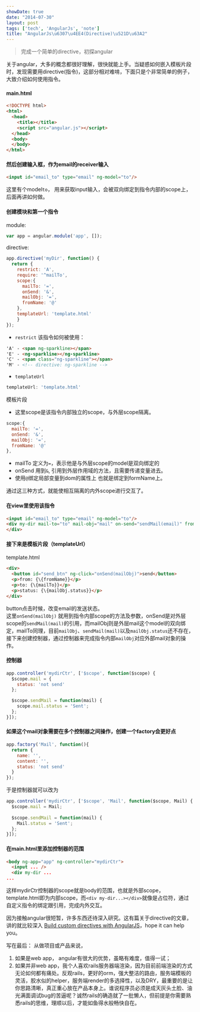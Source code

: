 ```yaml
---
showDate: true
date: "2014-07-30"
layout: post
tags: ['tech', 'AngularJs', 'note']
title: "AngularJs\u6307\u4EE4(Directive)\u521D\u63A2"
---
```



>完成一个简单的directive，初探angular

关于angular，大多的概念都很好理解，很快就能上手。当疑惑如何嵌入模板片段时，发现需要用directive(指令)，这部分相对难啃，下面只是个非常简单的例子，大致介绍如何使用指令。

#### main.html  

```html
<!DOCTYPE html>
<html>
  <head>
    <title></title>
    <script src="angular.js"></script>
  </head>
  <body>
  </body>
</html>
```  

<!-- more -->  

#### 然后创建输入框，作为email的receiver输入
  
```html
<input id="email_to" type="email" ng-model="to"/>
```

这里有个model```to```， 用来获取input输入，会被双向绑定到指令内部的scope上，后面再讲如何做。
  

#### 创建模块和第一个指令

module:  

```javascript
var app = angular.module('app', []);
``` 

directive:  

```javascript
app.directive('myDir', function() {
  return {
    restrict: 'A',
    require: '^mailTo',
    scope:{
      mailTo: '=',  
      onSend: '&', 
      mailObj: '=', 
      fromName: '@'
    },
    templateUrl: 'template.html'
    }
});
```

  
+ ```restrict``` 该指令如何被使用：

```html
'A' - <span ng-sparkline></span>
'E' - <ng-sparkline></ng-sparkline>
'C' - <span class="ng-sparkline"></span>
'M' - <!-- directive: ng-sparkline -->  
```

+ ```templateUrl```  

```javascript
templateUrl: 'template.html'   
```
模板片段  

+ 这里scope是该指令内部独立的scope，与外层scope隔离。  

```javascript
scope:{
  mailTo: '=',  
  onSend: '&',  
  mailObj: '=',   
  fromName: '@'
},
```

- mailTo 定义为```=```，表示他是与外层scope的model是双向绑定的
- onSend 用到```&```, 引用到外层作用域的方法，且需要传递变量进去。
- 使用```@```绑定局部变量到dom的属性上 也就是绑定到formName上。

通过这三种方式，就能使相互隔离的内外scope进行交互了。

#### 在view里使用该指令

```html
<input id="email_to" type="email" ng-model="to"/>
<div my-dir mail-to="to" mail-obj="mail" on-send="sendMail(email)" from-name="ari@fullstack.io" >
</div>
```


#### 接下来是模板片段（templateUrl）  

template.html

```html
<div>
  <button id="send_btn" ng-click="onSend(mailObj)">send</button>
  <p>from: {\{fromName}}</p>
  <p>to: {\{mailTo}}</p>
  <p>status: {\{mailObj.status}}</p>
</div>
```


button点击时候，改变email的发送状态。  
这里```onSend(mailObj)``` 就用到指令内部scope的方法及参数，onSend是对外层scope的```sendMail(mail)```的引用，而mailObj则是外层mail这个model的双向绑定，mailTo同理，目前```mailObj```、```sendMail(mail)```以及```mailObj.status```还不存在，接下来创建控制器，通过控制器来完成指令内部```mailObj```对应外部mail对象的操作。

#### 控制器

```javascript
app.controller('mydirCtr', ['$scope', function($scope) {
  $scope.mail = {
    status: 'not send'
  };

  $scope.sendMail = function(mail) {
    scope.mail.status = 'Sent';
  };
}]);
```

#### 如果这个mail对象需要在多个控制器之间操作，创建一个factory会更好点

```javascript
app.factory('Mail', function(){
  return {
    name: '',
    content: '',
    status: 'not send'
  }
});
```
  
于是控制器就可以改为

```javascript
app.controller('mydirCtr', ['$scope', 'Mail', function($scope, Mail) {
  $scope.mail = Mail;
  
  $scope.sendMail = function(mail) {
    Mail.status = 'Sent';
  };
}]);
```

#### 在main.html里添加控制器的范围

```html
<body ng-app="app" ng-controller="mydirCtr">
  <input ... />
  <div my-dir ...
...
```

这样mydirCtr控制器的scope就是body的范围，也就是外部scope，template.html即为内部scope，而```<div my-dir...></div>```就像是占位符，通过自定义指令的绑定跟引用，完成内外交互。

因为接触angular很短暂，许多东西还待深入研究。这有篇关于directive的文章，讲的就比较深入 <a href="//www.ng-newsletter.com/posts/directives.html" target="_blank">Build custom directives with AngularJS</a>，hope it can help you。  

写在最后： 从做项目或产品来说，  

1. 如果是web app， angular有很大的优势，虽略有难度，值得一试；  
2. 如果并非web app，我个人喜欢rails服务器端渲染，因为目前前端渲染的方式无论如何都有痛处。反观rails，更好的orm，强大整洁的路由，服务端模板的灵活，胶水似的helper，服务端render的多选择性，以及DRY，最重要的是让你思路清晰，真正重心放在产品本身上。谁说程序员必须是成天灰头土脸、油光满面调试bug的苦逼呢？诚然rails的确造就了一批懒人，但前提是你需要熟悉rails的思维，理顺以后，才能如鱼得水般畅快自在。